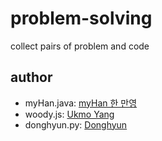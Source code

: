 # problem-solving
collect pairs of problem and code

## author
  - myHan.java: [myHan 한 만영](https://github.com/hmy3743)
  - woody.js: [Ukmo Yang](https://github.com/yangukmo)
  - donghyun.py: [Donghyun](https://github.com/sunriseslowy)
